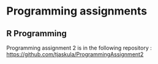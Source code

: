 Programming assignments
=======================

## R Programming

Programming assignment 2 is in the following repository : https://github.com/tjaskula/ProgrammingAssignment2